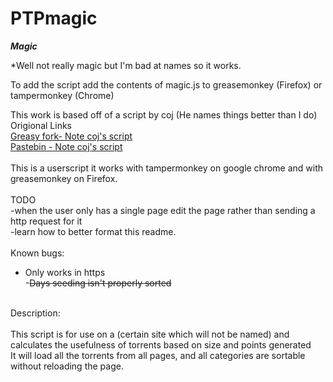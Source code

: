 # PTPmagic
***Magic***

*Well not really magic but I'm bad at names so it works.

To add the script add the contents of magic.js to greasemonkey (Firefox) or tampermonkey (Chrome)

This work is based off of a script by coj (He names things better than I do)<br>
Origional Links<br>
<a href="https://greasyfork.org/en/scripts/7498-ptp-average-bp-year-gib">Greasy fork- Note coj's script</a><br>
<a href="http://pastebin.com/xYFnCVJa">Pastebin - Note coj's script</a><br>
<br>
This is a userscript it works with tampermonkey on google chrome and with greasemonkey on Firefox.<br>
<br>
TODO<br>
-when the user only has a single page edit the page rather than sending a http request for it<br>
-learn how to better format this readme.
<br><br>
Known bugs:<br>
- Only works in https<br>
-~~Days seeding isn't properly sorted~~ <br>
<br>
Description:<br>
<br>
This script is for use on a (certain site which will not be named) and calculates the usefulness of torrents based on size and points generated<br>
It will load all the torrents from all pages, and all categories are sortable without reloading the page.<br>
